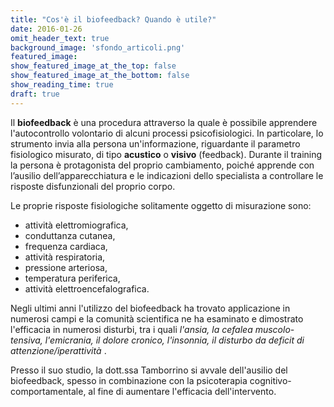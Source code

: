 ```yaml
---
title: "﻿Cos'è il biofeedback? Quando è utile?"
date: 2016-01-26
omit_header_text: true
background_image: 'sfondo_articoli.png'
featured_image: 
show_featured_image_at_the_top: false
show_featured_image_at_the_bottom: false
show_reading_time: true
draft: true
---
```


Il **biofeedback** è una procedura attraverso la quale è possibile apprendere
l'autocontrollo volontario di alcuni processi psicofisiologici. In
particolare, lo strumento invia alla persona un'informazione, riguardante il
parametro fisiologico misurato, di tipo **acustico** o **visivo** (feedback).
Durante il training la persona è protagonista del proprio cambiamento, poiché
apprende con l’ausilio dell’apparecchiatura e le indicazioni dello specialista
a controllare le risposte disfunzionali del proprio corpo.  
  
Le proprie risposte fisiologiche solitamente oggetto di misurazione sono:

  * attività elettromiografica,
  * conduttanza cutanea,
  * frequenza cardiaca,
  * attività respiratoria,
  * pressione arteriosa,
  * temperatura periferica,
  * attività elettroencefalografica.

  
Negli ultimi anni l'utilizzo del biofeedback ha trovato applicazione in
numerosi campi e la comunità scientifica ne ha esaminato e dimostrato
l'efficacia in numerosi disturbi, tra i quali _l'ansia, la cefalea muscolo-
tensiva, l'emicrania, il dolore cronico, l'insonnia, il disturbo da deficit di
attenzione/iperattività_ .  
  
Presso il suo studio, la dott.ssa Tamborrino si avvale dell'ausilio del
biofeedback, spesso in combinazione con la psicoterapia cognitivo-
comportamentale, al fine di aumentare l'efficacia dell'intervento.

